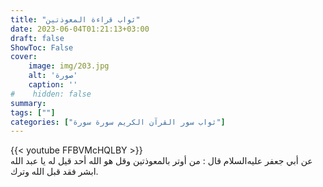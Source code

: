 ```yaml
---
title: "ثواب قراءة المعوذتين"
date: 2023-06-04T01:21:13+03:00
draft: false
ShowToc: False
cover:
    image: img/203.jpg
    alt: 'صورة'
    caption: ''
#    hidden: false
summary: 
tags: [""]
categories: ["ثواب سور القرآن الكريم سورة سورة"]
---
```

{{< youtube FFBVMcHQLBY >}} 
<br>
عن أبي جعفر عليه‌السلام قال : من أوتر بالمعوذتين وقل هو الله
أحد قيل له يا عبد الله ابشر فقد قبل الله وترك.

